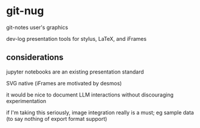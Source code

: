 # git-nug
git-notes user's graphics

dev-log presentation tools for stylus, LaTeX, and iFrames

## considerations
jupyter notebooks are an existing presentation standard

SVG native (iFrames are motivated by desmos)

it would be nice to document LLM interactions without discouraging experimentation

if I'm taking this seriously, image integration really is a must; eg sample data (to say nothing of export format support)
